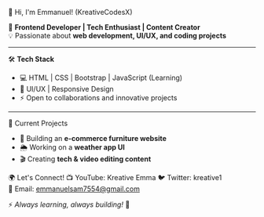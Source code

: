 👋 Hi, I'm Emmanuel! (KreativeCodesX)  

🚀 **Frontend Developer | Tech Enthusiast | Content Creator**  
💡 Passionate about **web development, UI/UX, and coding projects**  

---

 🛠 **Tech Stack**
- 💻 HTML | CSS | Bootstrap | JavaScript (Learning)  
- 🎨 UI/UX | Responsive Design  
- ⚡ Open to collaborations and innovative projects  

---

 📌 Current Projects
- 🛒 Building an **e-commerce furniture website**  
- 🌦 Working on a **weather app UI**  
- 🎬 Creating **tech & video editing content**  



🌍 Let's Connect!
📺 YouTube: Kreative Emma 
🐦 Twitter: kreative1  
📧 Email: emmanuelsam7554@gmail.com  



⚡ *Always learning, always building!* 🚀 
